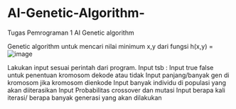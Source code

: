 # AI-Genetic-Algorithm-
Tugas Pemrograman 1 AI Genetic algorithm

Genetic algorithm untuk mencari nilai minimum x,y dari fungsi h(x,y) = ![image](https://user-images.githubusercontent.com/71310864/162357208-20888e48-2809-48e8-8cc2-e28f1f0534a5.png)

Lakukan input sesuai perintah dari program. Input tsb :
   Input true false untuk penentuan kromosom dekode atau tidak
   Input panjang/banyak gen di kromosom jika kromosom dienkode
   Input banyak individu di populasi yang akan diiterasikan
   Input Probabilitas crossover dan mutasi
   Input berapa kali iterasi/ berapa banyak generasi yang akan dilakukan
